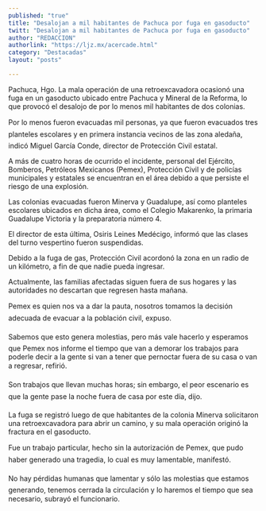 ```yaml
---
published: "true"
title: "Desalojan a mil habitantes de Pachuca por fuga en gasoducto"
twitt: "Desalojan a mil habitantes de Pachuca por fuga en gasoducto"
author: "REDACCION"
authorlink: "https://ljz.mx/acercade.html"
category: "Destacadas"
layout: "posts"

---
```



  Pachuca, Hgo. La mala operación de una retroexcavadora ocasionó una fuga en un gasoducto ubicado entre Pachuca y Mineral de la Reforma, lo que provocó el desalojo de por lo menos mil habitantes de dos colonias.



  Por lo menos fueron evacuadas mil personas, ya que fueron evacuados tres planteles escolares y en primera instancia vecinos de las zona aledaña, indicó Miguel García Conde, director de Protección Civil estatal.



  A más de cuatro horas de ocurrido el incidente, personal del Ejército, Bomberos, Petróleos Mexicanos (Pemex), Protección Civil y de policías municipales y estatales se encuentran en el área debido a que persiste el riesgo de una explosión.



  Las colonias evacuadas fueron Minerva y Guadalupe, así como planteles escolares ubicados en dicha área, como el Colegio Makarenko, la primaria Guadalupe Victoria y la preparatoria número 4.



  El director de esta última, Osiris Leines Medécigo, informó que las clases del turno vespertino fueron suspendidas.



  Debido a la fuga de gas, Protección Civil acordonó la zona en un radio de un kilómetro, a fin de que nadie pueda ingresar.



  Actualmente, las familias afectadas siguen fuera de sus hogares y las autoridades no descartan que regresen hasta mañana.



  Pemex es quien nos va a dar la pauta, nosotros tomamos la decisión adecuada de evacuar a la población civil, expuso.



  Sabemos que esto genera molestias, pero más vale hacerlo y esperamos que Pemex nos informe el tiempo que van a demorar los trabajos para poderle decir a la gente si van a tener que pernoctar fuera de su casa o van a regresar, refirió.



  Son trabajos que llevan muchas horas; sin embargo, el peor escenario es que la gente pase la noche fuera de casa por este día, dijo.



  La fuga se registró luego de que habitantes de la colonia Minerva solicitaron una retroexcavadora para abrir un camino, y su mala operación originó la fractura en el gasoducto.



  Fue un trabajo particular, hecho sin la autorización de Pemex, que pudo haber generado una tragedia, lo cual es muy lamentable, manifestó.



  No hay pérdidas humanas que lamentar y sólo las molestias que estamos generando, tenemos cerrada la circulación y lo haremos el tiempo que sea necesario, subrayó el funcionario.

